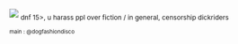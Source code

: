 ![](https://files.catbox.moe/jxdboi.jpg)
<sub>dnf 15>, u harass ppl over fiction / in general, censorship dickriders</sub>

<sub><sub>main : @dogfashiondisco</sub></sub>
